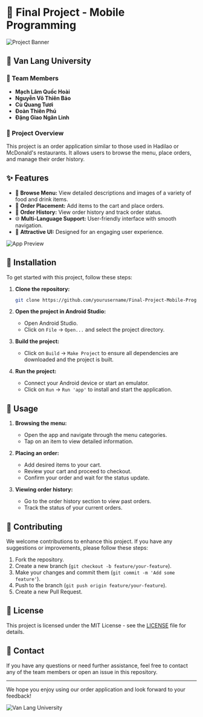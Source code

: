 # 📱 Final Project - Mobile Programming

![Project Banner]([https://example.com/your-project-banner.png](https://pixabay.com/illustrations/icon-transparent-image-android-1971128/))

## 🏫 Van Lang University

### 👥 Team Members
- **Mạch Lâm Quốc Hoài**
- **Nguyễn Võ Thiên Bảo**
- **Cù Quang Tươi**
- **Đoàn Thiên Phú**
- **Đặng Giao Ngân Linh**

### 📖 Project Overview
This project is an order application similar to those used in Hadilao or McDonald's restaurants. It allows users to browse the menu, place orders, and manage their order history.

## ✨ Features
- 🥗 **Browse Menu:** View detailed descriptions and images of a variety of food and drink items.
- 🛒 **Order Placement:** Add items to the cart and place orders.
- 📜 **Order History:** View order history and track order status.
- 🌐 **Multi-Language Support:** User-friendly interface with smooth navigation.
- 🎨 **Attractive UI:** Designed for an engaging user experience.

![App Preview](https://example.com/app-preview.png)

## 🚀 Installation
To get started with this project, follow these steps:

1. **Clone the repository:**
    ```sh
    git clone https://github.com/yourusername/Final-Project-Mobile-Programming.git
    ```

2. **Open the project in Android Studio:**
    - Open Android Studio.
    - Click on `File` -> `Open...` and select the project directory.

3. **Build the project:**
    - Click on `Build` -> `Make Project` to ensure all dependencies are downloaded and the project is built.

4. **Run the project:**
    - Connect your Android device or start an emulator.
    - Click on `Run` -> `Run 'app'` to install and start the application.

## 📱 Usage
1. **Browsing the menu:**
    - Open the app and navigate through the menu categories.
    - Tap on an item to view detailed information.

2. **Placing an order:**
    - Add desired items to your cart.
    - Review your cart and proceed to checkout.
    - Confirm your order and wait for the status update.

3. **Viewing order history:**
    - Go to the order history section to view past orders.
    - Track the status of your current orders.

## 🤝 Contributing
We welcome contributions to enhance this project. If you have any suggestions or improvements, please follow these steps:

1. Fork the repository.
2. Create a new branch (`git checkout -b feature/your-feature`).
3. Make your changes and commit them (`git commit -m 'Add some feature'`).
4. Push to the branch (`git push origin feature/your-feature`).
5. Create a new Pull Request.

## 📄 License
This project is licensed under the MIT License - see the [LICENSE](LICENSE) file for details.

## 📧 Contact
If you have any questions or need further assistance, feel free to contact any of the team members or open an issue in this repository.

---

We hope you enjoy using our order application and look forward to your feedback!

![Van Lang University]([https://example.com/university-logo.png](https://vuainnhanh.com/wp-content/uploads/2023/02/logo-van-lang-896x1024-1.png))
